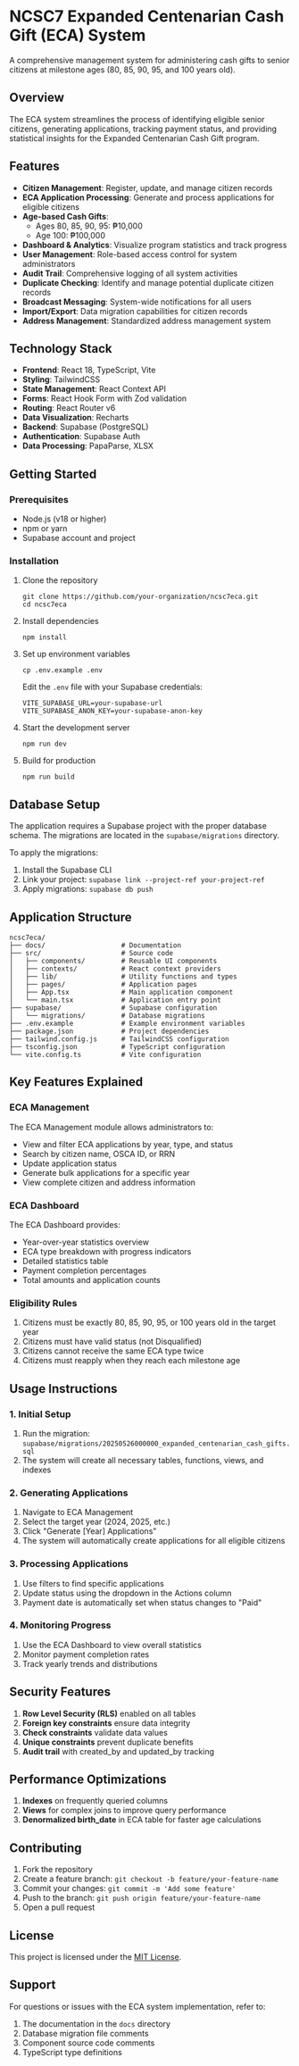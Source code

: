 # NCSC7 Expanded Centenarian Cash Gift (ECA) System

A comprehensive management system for administering cash gifts to senior citizens at milestone ages (80, 85, 90, 95, and 100 years old).

## Overview

The ECA system streamlines the process of identifying eligible senior citizens, generating applications, tracking payment status, and providing statistical insights for the Expanded Centenarian Cash Gift program.

## Features

- **Citizen Management**: Register, update, and manage citizen records
- **ECA Application Processing**: Generate and process applications for eligible citizens
- **Age-based Cash Gifts**:
  - Ages 80, 85, 90, 95: ₱10,000
  - Age 100: ₱100,000
- **Dashboard & Analytics**: Visualize program statistics and track progress
- **User Management**: Role-based access control for system administrators
- **Audit Trail**: Comprehensive logging of all system activities
- **Duplicate Checking**: Identify and manage potential duplicate citizen records
- **Broadcast Messaging**: System-wide notifications for all users
- **Import/Export**: Data migration capabilities for citizen records
- **Address Management**: Standardized address management system

## Technology Stack

- **Frontend**: React 18, TypeScript, Vite
- **Styling**: TailwindCSS
- **State Management**: React Context API
- **Forms**: React Hook Form with Zod validation
- **Routing**: React Router v6
- **Data Visualization**: Recharts
- **Backend**: Supabase (PostgreSQL)
- **Authentication**: Supabase Auth
- **Data Processing**: PapaParse, XLSX

## Getting Started

### Prerequisites

- Node.js (v18 or higher)
- npm or yarn
- Supabase account and project

### Installation

1. Clone the repository
   ```
   git clone https://github.com/your-organization/ncsc7eca.git
   cd ncsc7eca
   ```

2. Install dependencies
   ```
   npm install
   ```

3. Set up environment variables
   ```
   cp .env.example .env
   ```
   
   Edit the `.env` file with your Supabase credentials:
   ```
   VITE_SUPABASE_URL=your-supabase-url
   VITE_SUPABASE_ANON_KEY=your-supabase-anon-key
   ```

4. Start the development server
   ```
   npm run dev
   ```

5. Build for production
   ```
   npm run build
   ```

## Database Setup

The application requires a Supabase project with the proper database schema. The migrations are located in the `supabase/migrations` directory.

To apply the migrations:

1. Install the Supabase CLI
2. Link your project: `supabase link --project-ref your-project-ref`
3. Apply migrations: `supabase db push`

## Application Structure

```
ncsc7eca/
├── docs/                   # Documentation
├── src/                    # Source code
│   ├── components/         # Reusable UI components
│   ├── contexts/           # React context providers
│   ├── lib/                # Utility functions and types
│   ├── pages/              # Application pages
│   ├── App.tsx             # Main application component
│   └── main.tsx            # Application entry point
├── supabase/               # Supabase configuration
│   └── migrations/         # Database migrations
├── .env.example            # Example environment variables
├── package.json            # Project dependencies
├── tailwind.config.js      # TailwindCSS configuration
├── tsconfig.json           # TypeScript configuration
└── vite.config.ts          # Vite configuration
```

## Key Features Explained

### ECA Management

The ECA Management module allows administrators to:
- View and filter ECA applications by year, type, and status
- Search by citizen name, OSCA ID, or RRN
- Update application status
- Generate bulk applications for a specific year
- View complete citizen and address information

### ECA Dashboard

The ECA Dashboard provides:
- Year-over-year statistics overview
- ECA type breakdown with progress indicators
- Detailed statistics table
- Payment completion percentages
- Total amounts and application counts

### Eligibility Rules

1. Citizens must be exactly 80, 85, 90, 95, or 100 years old in the target year
2. Citizens must have valid status (not Disqualified)
3. Citizens cannot receive the same ECA type twice
4. Citizens must reapply when they reach each milestone age

## Usage Instructions

### 1. Initial Setup
1. Run the migration: `supabase/migrations/20250526000000_expanded_centenarian_cash_gifts.sql`
2. The system will create all necessary tables, functions, views, and indexes

### 2. Generating Applications
1. Navigate to ECA Management
2. Select the target year (2024, 2025, etc.)
3. Click "Generate [Year] Applications"
4. The system will automatically create applications for all eligible citizens

### 3. Processing Applications
1. Use filters to find specific applications
2. Update status using the dropdown in the Actions column
3. Payment date is automatically set when status changes to "Paid"

### 4. Monitoring Progress
1. Use the ECA Dashboard to view overall statistics
2. Monitor payment completion rates
3. Track yearly trends and distributions

## Security Features

1. **Row Level Security (RLS)** enabled on all tables
2. **Foreign key constraints** ensure data integrity
3. **Check constraints** validate data values
4. **Unique constraints** prevent duplicate benefits
5. **Audit trail** with created_by and updated_by tracking

## Performance Optimizations

1. **Indexes** on frequently queried columns
2. **Views** for complex joins to improve query performance
3. **Denormalized birth_date** in ECA table for faster age calculations

## Contributing

1. Fork the repository
2. Create a feature branch: `git checkout -b feature/your-feature-name`
3. Commit your changes: `git commit -m 'Add some feature'`
4. Push to the branch: `git push origin feature/your-feature-name`
5. Open a pull request

## License

This project is licensed under the [MIT License](LICENSE).

## Support

For questions or issues with the ECA system implementation, refer to:
1. The documentation in the `docs` directory
2. Database migration file comments
3. Component source code comments
4. TypeScript type definitions
